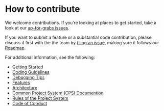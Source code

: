# How to contribute

We welcome contributions. If you're looking at places to get started, take a look at our [up-for-grabs issues](https://github.com/dotnet/roslyn-project-system/issues?q=is%3Aopen+is%3Aissue+label%3A%22Up+for+Grabs%22).

If you want to submit a feature or a substantial code contribution, please discuss it first with the the team by [filing an issue](https://github.com/dotnet/roslyn-project-system/issues/new), making sure it follows our [Roadmap](docs/repo/roadmap.md).

For additional information, see the following:

- [Getting Started](docs/repo/getting-started.md)
- [Coding Guidelines](docs/repo/coding-conventions.md)
- [Debugging Tips](docs/repo/debugging-tips.md)
- [Features](docs/repo/features.md)
- [Architecture](docs/repo/architecture.md)
- [Common Project System (CPS) Documention](https://github.com/microsoft/vsprojectsystem)
- [Rules of the Project System](docs/repo/rules-of-the-project-system.md)
- [Code of Conduct](https://github.com/dotnet/home/blob/master/guidance/be-nice.md)
